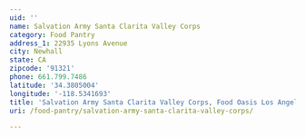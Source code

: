 ```yaml
---
uid: ''
name: Salvation Army Santa Clarita Valley Corps
category: Food Pantry
address_1: 22935 Lyons Avenue
city: Newhall
state: CA
zipcode: '91321'
phone: 661.799.7486
latitude: '34.3805004'
longitude: '-118.5341693'
title: 'Salvation Army Santa Clarita Valley Corps, Food Oasis Los Angeles'
uri: /food-pantry/salvation-army-santa-clarita-valley-corps/

---
```

